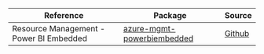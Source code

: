 | Reference | Package | Source |
|---|---|---|
|Resource Management - Power BI Embedded|[azure-mgmt-powerbiembedded](https://pypi.org/project/azure-mgmt-powerbiembedded)|[Github](https://github.com/Azure/azure-sdk-for-python)|
